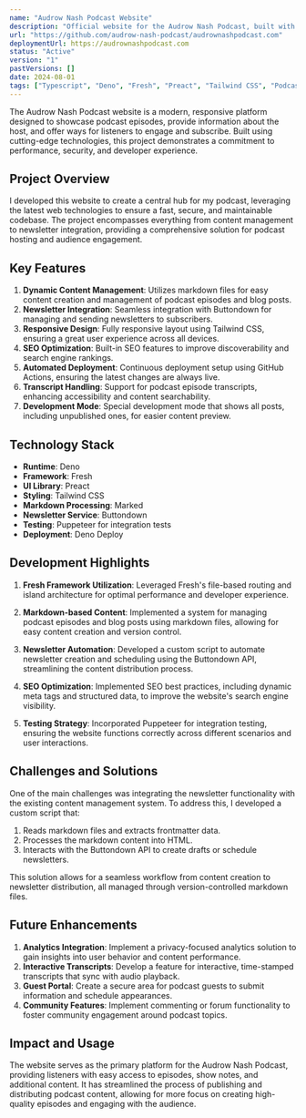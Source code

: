```yaml
---
name: "Audrow Nash Podcast Website"
description: "Official website for the Audrow Nash Podcast, built with Fresh and Deno."
url: "https://github.com/audrow-nash-podcast/audrownashpodcast.com"
deploymentUrl: https://audrownashpodcast.com
status: "Active"
version: "1"
pastVersions: []
date: 2024-08-01
tags: ["Typescript", "Deno", "Fresh", "Preact", "Tailwind CSS", "Podcast", "Website"]
---
```


The Audrow Nash Podcast website is a modern, responsive platform designed to
showcase podcast episodes, provide information about the host, and offer ways
for listeners to engage and subscribe. Built using cutting-edge technologies,
this project demonstrates a commitment to performance, security, and developer
experience.

## Project Overview

I developed this website to create a central hub for my podcast, leveraging the
latest web technologies to ensure a fast, secure, and maintainable codebase. The
project encompasses everything from content management to newsletter
integration, providing a comprehensive solution for podcast hosting and audience
engagement.

## Key Features

1. **Dynamic Content Management**: Utilizes markdown files for easy content
   creation and management of podcast episodes and blog posts.
2. **Newsletter Integration**: Seamless integration with Buttondown for managing
   and sending newsletters to subscribers.
3. **Responsive Design**: Fully responsive layout using Tailwind CSS, ensuring a
   great user experience across all devices.
4. **SEO Optimization**: Built-in SEO features to improve discoverability and
   search engine rankings.
5. **Automated Deployment**: Continuous deployment setup using GitHub Actions,
   ensuring the latest changes are always live.
6. **Transcript Handling**: Support for podcast episode transcripts, enhancing
   accessibility and content searchability.
7. **Development Mode**: Special development mode that shows all posts,
   including unpublished ones, for easier content preview.

## Technology Stack

- **Runtime**: Deno
- **Framework**: Fresh
- **UI Library**: Preact
- **Styling**: Tailwind CSS
- **Markdown Processing**: Marked
- **Newsletter Service**: Buttondown
- **Testing**: Puppeteer for integration tests
- **Deployment**: Deno Deploy

## Development Highlights

1. **Fresh Framework Utilization**: Leveraged Fresh's file-based routing and
   island architecture for optimal performance and developer experience.

2. **Markdown-based Content**: Implemented a system for managing podcast
   episodes and blog posts using markdown files, allowing for easy content
   creation and version control.

3. **Newsletter Automation**: Developed a custom script to automate newsletter
   creation and scheduling using the Buttondown API, streamlining the content
   distribution process.

4. **SEO Optimization**: Implemented SEO best practices, including dynamic meta
   tags and structured data, to improve the website's search engine visibility.

5. **Testing Strategy**: Incorporated Puppeteer for integration testing,
   ensuring the website functions correctly across different scenarios and user
   interactions.

## Challenges and Solutions

One of the main challenges was integrating the newsletter functionality with the
existing content management system. To address this, I developed a custom script
that:

1. Reads markdown files and extracts frontmatter data.
2. Processes the markdown content into HTML.
3. Interacts with the Buttondown API to create drafts or schedule newsletters.

This solution allows for a seamless workflow from content creation to newsletter
distribution, all managed through version-controlled markdown files.

## Future Enhancements

1. **Analytics Integration**: Implement a privacy-focused analytics solution to
   gain insights into user behavior and content performance.
2. **Interactive Transcripts**: Develop a feature for interactive, time-stamped
   transcripts that sync with audio playback.
3. **Guest Portal**: Create a secure area for podcast guests to submit
   information and schedule appearances.
4. **Community Features**: Implement commenting or forum functionality to foster
   community engagement around podcast topics.

## Impact and Usage

The website serves as the primary platform for the Audrow Nash Podcast,
providing listeners with easy access to episodes, show notes, and additional
content. It has streamlined the process of publishing and distributing podcast
content, allowing for more focus on creating high-quality episodes and engaging
with the audience.
